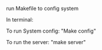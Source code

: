run Makefile to config system

In terminal:


To run System config: "Make config"

To run the server: "make server"
